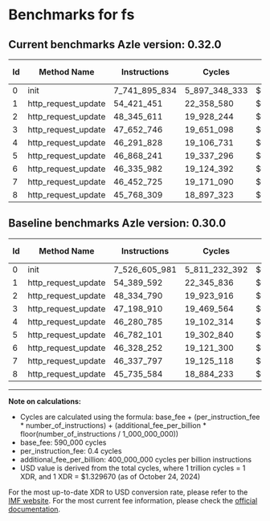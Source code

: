 # Benchmarks for fs

## Current benchmarks Azle version: 0.32.0

| Id  | Method Name         | Instructions  | Cycles        | USD           | USD/Million Calls | Change                                |
| --- | ------------------- | ------------- | ------------- | ------------- | ----------------- | ------------------------------------- |
| 0   | init                | 7_741_895_834 | 5_897_348_333 | $0.0078415272 | $7_841.52         | <font color="red">+215_289_853</font> |
| 1   | http_request_update | 54_421_451    | 22_358_580    | $0.0000297295 | $29.72            | <font color="red">+31_859</font>      |
| 2   | http_request_update | 48_345_611    | 19_928_244    | $0.0000264980 | $26.49            | <font color="red">+10_821</font>      |
| 3   | http_request_update | 47_652_746    | 19_651_098    | $0.0000261295 | $26.12            | <font color="red">+453_836</font>     |
| 4   | http_request_update | 46_291_828    | 19_106_731    | $0.0000254056 | $25.40            | <font color="red">+11_043</font>      |
| 5   | http_request_update | 46_868_241    | 19_337_296    | $0.0000257122 | $25.71            | <font color="red">+86_140</font>      |
| 6   | http_request_update | 46_335_982    | 19_124_392    | $0.0000254291 | $25.42            | <font color="red">+7_730</font>       |
| 7   | http_request_update | 46_452_725    | 19_171_090    | $0.0000254912 | $25.49            | <font color="red">+114_928</font>     |
| 8   | http_request_update | 45_768_309    | 18_897_323    | $0.0000251272 | $25.12            | <font color="red">+32_725</font>      |

## Baseline benchmarks Azle version: 0.30.0

| Id  | Method Name         | Instructions  | Cycles        | USD           | USD/Million Calls |
| --- | ------------------- | ------------- | ------------- | ------------- | ----------------- |
| 0   | init                | 7_526_605_981 | 5_811_232_392 | $0.0077270214 | $7_727.02         |
| 1   | http_request_update | 54_389_592    | 22_345_836    | $0.0000297126 | $29.71            |
| 2   | http_request_update | 48_334_790    | 19_923_916    | $0.0000264922 | $26.49            |
| 3   | http_request_update | 47_198_910    | 19_469_564    | $0.0000258881 | $25.88            |
| 4   | http_request_update | 46_280_785    | 19_102_314    | $0.0000253998 | $25.39            |
| 5   | http_request_update | 46_782_101    | 19_302_840    | $0.0000256664 | $25.66            |
| 6   | http_request_update | 46_328_252    | 19_121_300    | $0.0000254250 | $25.42            |
| 7   | http_request_update | 46_337_797    | 19_125_118    | $0.0000254301 | $25.43            |
| 8   | http_request_update | 45_735_584    | 18_884_233    | $0.0000251098 | $25.10            |

---

**Note on calculations:**

- Cycles are calculated using the formula: base_fee + (per_instruction_fee \* number_of_instructions) + (additional_fee_per_billion \* floor(number_of_instructions / 1_000_000_000))
- base_fee: 590_000 cycles
- per_instruction_fee: 0.4 cycles
- additional_fee_per_billion: 400_000_000 cycles per billion instructions
- USD value is derived from the total cycles, where 1 trillion cycles = 1 XDR, and 1 XDR = $1.329670 (as of October 24, 2024)

For the most up-to-date XDR to USD conversion rate, please refer to the [IMF website](https://www.imf.org/external/np/fin/data/rms_sdrv.aspx).
For the most current fee information, please check the [official documentation](https://internetcomputer.org/docs/current/developer-docs/gas-cost#execution).

